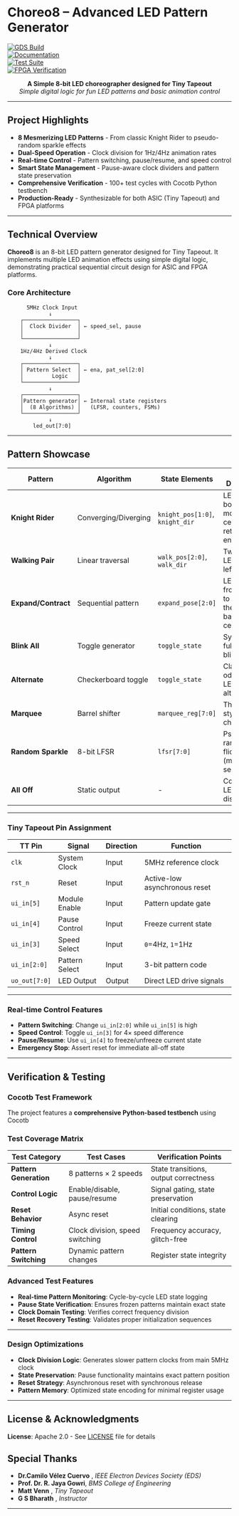 # Choreo8 – Advanced LED Pattern Generator
[![GDS Build](../../workflows/gds/badge.svg)](../../actions/workflows/gds.yml)  
[![Documentation](../../workflows/docs/badge.svg)](../../actions/workflows/docs.yml)  
[![Test Suite](../../workflows/test/badge.svg)](../../actions/workflows/test.yml)  
[![FPGA Verification](../../workflows/fpga/badge.svg)](../../actions/workflows/fpga.yml)

<div align="center">

**A Simple 8-bit LED choreographer designed for Tiny Tapeout**<br>
*Simple digital logic for fun LED patterns and basic animation control*

</div>

---

## Project Highlights

- **8 Mesmerizing LED Patterns** - From classic Knight Rider to pseudo-random sparkle effects
- **Dual-Speed Operation** - Clock division for 1Hz/4Hz animation rates  
- **Real-time Control** - Pattern switching, pause/resume, and speed control
- **Smart State Management** - Pause-aware clock dividers and pattern state preservation
- **Comprehensive Verification** - 100+ test cycles with Cocotb Python testbench
- **Production-Ready** - Synthesizable for both ASIC (Tiny Tapeout) and FPGA platforms

---

## Technical Overview
**Choreo8** is an 8-bit LED pattern generator designed for Tiny Tapeout. It implements multiple LED animation effects using simple digital logic, demonstrating practical sequential circuit design for ASIC and FPGA platforms.

### Core Architecture

```
      5MHz Clock Input
             ↓
    ┌─────────────────┐
    │  Clock Divider  │ ← speed_sel, pause
    │                 │
    └─────────────────┘
             ↓
    1Hz/4Hz Derived Clock
             ↓
    ┌─────────────────┐
    │ Pattern Select  │ ← ena, pat_sel[2:0]
    │         Logic   │
    └─────────────────┘
             ↓
    ┌─────────────────┐
    │Pattern generator│ ← Internal state registers
    │  (8 Algorithms) │   (LFSR, counters, FSMs)
    └─────────────────┘
             ↓
        led_out[7:0]
```

---

## Pattern Showcase

| Pattern | Algorithm | State Elements | Visual Description |
|---------|-----------|----------------|-------------------|
| **Knight Rider** | Converging/Diverging | `knight_pos[1:0]`, `knight_dir` | LEDs start at both ends, move toward center, then return to ends |
| **Walking Pair** | Linear traversal | `walk_pos[2:0]`, `walk_dir` | Two adjacent LEDs march left and right |
| **Expand/Contract** | Sequential pattern | `expand_pose[2:0]` | LEDs grow from center to edges, then contract back to center |
| **Blink All** | Toggle generator | `toggle_state` | Synchronized full-array blinking |
| **Alternate** | Checkerboard toggle | `toggle_state` | Classic odd/even LED alternation |
| **Marquee** | Barrel shifter | `marquee_reg[7:0]` | Theater-style rotating chase lights |
| **Random Sparkle** | 8-bit LFSR | `lfsr[7:0]` | Pseudo-random flicker (maximal sequence) |
| **All Off** | Static output | - | Complete LED array disable |


---

### Tiny Tapeout Pin Assignment
| TT Pin | Signal | Direction | Function |
|--------|--------|-----------|----------|
| `clk` | System Clock | Input | 5MHz reference clock |
| `rst_n` | Reset | Input | Active-low asynchronous reset |
| `ui_in[5]` | Module Enable | Input | Pattern update gate |
| `ui_in[4]` | Pause Control | Input | Freeze current state |
| `ui_in[3]` | Speed Select | Input | `0`=4Hz, `1`=1Hz |
| `ui_in[2:0]` | Pattern Select | Input | 3-bit pattern code |
| `uo_out[7:0]` | LED Output | Output | Direct LED drive signals |

---


### Real-time Control Features
- **Pattern Switching**: Change `ui_in[2:0]` while `ui_in[5]` is high
- **Speed Control**: Toggle `ui_in[3]` for 4× speed difference  
- **Pause/Resume**: Use `ui_in[4]` to freeze/unfreeze current state
- **Emergency Stop**: Assert reset for immediate all-off state

---

## Verification & Testing

### Cocotb Test Framework
The project features a **comprehensive Python-based testbench** using Cocotb


### Test Coverage Matrix
| Test Category | Test Cases | Verification Points |
|---------------|------------|-------------------|
| **Pattern Generation** | 8 patterns × 2 speeds | State transitions, output correctness |
| **Control Logic** | Enable/disable, pause/resume | Signal gating, state preservation |
| **Reset Behavior** | Async reset | Initial conditions, state clearing |
| **Timing Control** | Clock division, speed switching | Frequency accuracy, glitch-free |
| **Pattern Switching** | Dynamic pattern changes | Register state integrity |



### Advanced Test Features
- **Real-time Pattern Monitoring**: Cycle-by-cycle LED state logging
- **Pause State Verification**: Ensures frozen patterns maintain exact state
- **Clock Domain Testing**: Verifies correct frequency division
- **Reset Recovery Testing**: Validates proper initialization sequences

---



### Design Optimizations
- **Clock Division Logic**: Generates slower pattern clocks from main 5MHz clock
- **State Preservation**: Pause functionality maintains exact pattern position 
- **Reset Strategy**: Asynchronous reset with synchronous release
- **Pattern Memory**: Optimized state encoding for minimal register usage

---


## License & Acknowledgments

**License**: Apache 2.0 - See [LICENSE](LICENSE) file for details

## Special Thanks 

- **Dr.Camilo Vélez Cuervo** , *IEEE Electron Devices Society (EDS)*
- **Prof. Dr. R. Jaya Gowri**, *BMS College of Engineering*
- **Matt Venn** , *Tiny Tapeout*
- **G S Bharath** , *Instructor*
 
---